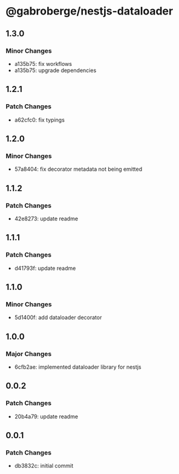 # @gabroberge/nestjs-dataloader

## 1.3.0

### Minor Changes

- a135b75: fix workflows
- a135b75: upgrade dependencies

## 1.2.1

### Patch Changes

- a62cfc0: fix typings

## 1.2.0

### Minor Changes

- 57a8404: fix decorator metadata not being emitted

## 1.1.2

### Patch Changes

- 42e8273: update readme

## 1.1.1

### Patch Changes

- d41793f: update readme

## 1.1.0

### Minor Changes

- 5d1400f: add dataloader decorator

## 1.0.0

### Major Changes

- 6cfb2ae: implemented dataloader library for nestjs

## 0.0.2

### Patch Changes

- 20b4a79: update readme

## 0.0.1

### Patch Changes

- db3832c: initial commit
